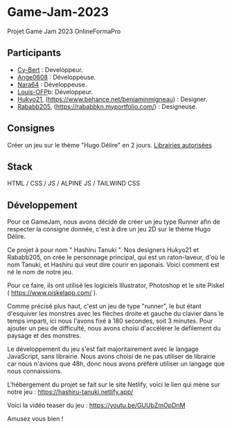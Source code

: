 # Game-Jam-2023
Projet Game Jam 2023 OnlineFormaPro
## Participants
* [Cy-Bert](https://github.com/Cy-Bert) : Developpeur.
* [Ange0608](https://github.com/Ange0608) : Développeuse.
* [Nara64](https://github.com/Nara64) : Développeuse.
* [Louis-OFP](https://github.com/Louis-OFP)b: Développeur.
* [Hukyo21](https://github.com/Hukyo21), (https://www.behance.net/benjaminmigneau) : Designer.
* [Rababb205](https://github.com/Rababb205), (https://rababbkn.myportfolio.com/) : Designeuse.

## Consignes
Créer un jeu sur le thème "Hugo Délire" en 2 jours.
[Librairies autorisées](https://vinvui.notion.site/Libraries-Frameworks-Softwares-fb3e8525b59f48019a77a9f86c4932d5)

## Stack
HTML / CSS / JS / ALPINE JS / TAILWIND CSS

## Développement

Pour ce GameJam, nous avons décidé de créer un jeu type Runner afin de respecter la consigne donnée, c'est à dire un jeu 2D sur le thème Hugo Délire.

Ce projet à pour nom " Hashiru Tanuki ". 
Nos designers Hukyo21 et Rababb205, on crée le personnage principal, qui est un raton-laveur, d'où le nom Tanuki, et Hashiru qui veut dire courir en japonais. Voici comment est né le nom de notre jeu.

Pour ce faire, ils ont utilisé les logiciels Illustrator, Photoshop et le site Piskel ( https://www.piskelapp.com/ ).

Comme précisé plus haut, c'est un jeu de type "runner", le but étant d'esquiver les monstres avec les flèches droite et gauche du clavier dans le temps imparti, ici nous l'avons fixé à 180 secondes, soit 3 minutes. 
Pour ajouter un peu de difficulté, nous avons choisi d'accélérer le défilement du paysage et des monstres.

Le développement du jeu s'est fait majoritairement avec le langage JavaScript, sans librairie. Nous avons choisi de ne pas utiliser de librairie car nous n'avions que 48h, donc nous avons préféré utiliser un langage que nous connaissions.

L'hébergement du projet se fait sur le site Netlify, voici le lien qui mène sur notre jeu : https://hashiru-tanuki.netlify.app/

Voici la vidéo teaser du jeu : https://youtu.be/GUUbZmOpDnM

Amusez vous bien !


